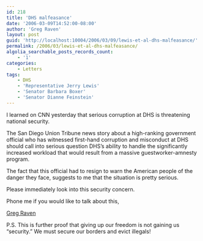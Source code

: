 ```yaml
---
id: 218
title: 'DHS malfeasance'
date: '2006-03-09T14:52:00-08:00'
author: 'Greg Raven'
layout: post
guid: 'http://localhost:10004/2006/03/09/lewis-et-al-dhs-malfeasance/'
permalink: /2006/03/lewis-et-al-dhs-malfeasance/
algolia_searchable_posts_records_count:
    - '1'
categories:
    - Letters
tags:
    - DHS
    - 'Representative Jerry Lewis'
    - 'Senator Barbara Boxer'
    - 'Senator Dianne Feinstein'
---
```


I learned on CNN yesterday that serious corruption at DHS is threatening national security.

The San Diego Union Tribune news story about a high-ranking government official who has witnessed first-hand corruption and misconduct at DHS should call into serious question DHS’s ability to handle the significantly increased workload that would result from a massive guestworker-amnesty program.

The fact that this official had to resign to warn the American people of the danger they face, suggests to me that the situation is pretty serious.

Please immediately look into this security concern.

Phone me if you would like to talk about this,

[Greg Raven](https://www.gregraven.org/)

P.S. This is further proof that giving up our freedom is not gaining us “security.” We must secure our borders and evict illegals!